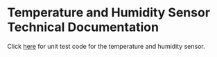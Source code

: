 # Temperature and Humidity Sensor Technical Documentation

Click [here]() for unit test code for the temperature and humidity sensor. 